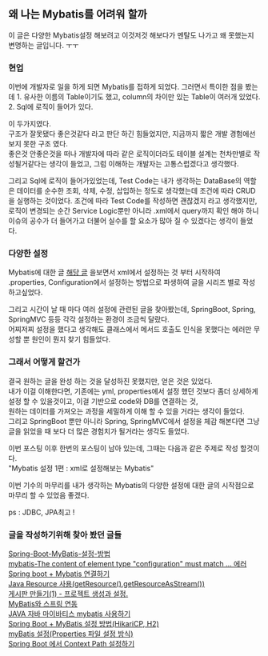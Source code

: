 ## 왜 나는 Mybatis를 어려워 할까
이 글은 다양한 Mybatis설정 해보려고 이것저것 해보다가 멘탈도 나가고 왜 못했는지 변명하는 글입니다. ㅜㅜ

### 현업
이번에 개발자로 일을 하게 되면 Mybatis를 접하게 되었다.
그러면서 특이한 점을 봤는데 
    1. 유사한 이름의 Table이기도 했고, column의 차이만 있는 Table이 여러개 있었다.
    2. Sql에 로직이 들어가 있다.

이 두가지였다.  
구조가 잘못됐다 좋은것같다 라고 판단 하긴 힘들었지만, 지금까지 짧은 개발 경험에선 보지 못한 구조 였다.  
좋은것 안좋은것을 떠나 개발자에 따라 같은 로직이더라도 테이블 설계는 천차만별로 작성될거같다는 생각이 들었고, 그럼 이해하는 개발자는
고통스럽겠다고 생각했다.  

그리고 Sql에 로직이 들어가있었는데, Test Code는 내가 생각하는 DataBase의 역할은 데이터를 순수한 조회, 삭제, 수정, 삽입하는 정도로 생각했는데
조건에 따라 CRUD을 실행하는 것이었다. 
조건에 따라 Test Code를 작성하면 괜찮겠지 라고 생각했지만, 로직이 변경되는 순간 Service Logic뿐만 아니라 .xml에서 query까지 확인 해야 하니 
이슈의 공수가 더 들어가고 더불어 실수를 할 요소가 많아 질 수 있겠다는 생각이 들었다.

### 다양한 설정
Mybatis에 대한 글 [해당 글](https://mybatis.org/mybatis-3/ko/configuration.html#properties) 을보면서 xml에서 설정하는 것 부터 시작하여 
.properties, Configuration에서 설정하는 방법으로 파생하여 글을 시리즈 별로 작성하고싶었다.  

그리고 시간이 날 때 마다 여러 설정에 관련된 글을 찾아봤는데, SpringBoot, Spring, SpringMVC 등등 각각 설정하는 환경이 조금씩 달랐다.  
어찌저찌 설정을 했다고 생각해도 클래스에서 메서드 호출도 인식을 못했다는 에러만 무성할 뿐 원인이 뭔지 찾기 힘들었다.  

### 그래서 어떻게 할건가
결국 원하는 글을 완성 하는 것을 달성하진 못했지만, 얻은 것은 있었다.  
내가 이걸 이해한다면, 기존에는 yml, properties에서 설정 했던 것보다 좀더 상세하게 설정 할 수 있을것이고, 이걸 기반으로 code와 DB를 연결하는 것,  
원하는 데이터를 가져오는 과정을 세밀하게 이해 할 수 있을 거라는 생각이 들었다.  
그리고 SpringBoot 뿐만 아니라 Spring, SpringMVC에서 설정을 체감 해본다면 그냥 글을 읽었을 때 보다 더 많은 경험치가 될거라는 생각도 들었다.  

이번 포스팅 이후 한번의 포스팅이 남아 있는데, 그때는 다음과 같은 주제로 작성 할것이다.  
"Mybatis 설정 1편 : xml로 설정해보는 Mybatis"

이번 기수의 마무리를 내가 생각하는 Mybatis의 다양한 설정에 대한 글의 시작점으로 마무리 할 수 있었음 좋겠다.  

ps : JDBC, JPA최고 !

### 글을 작성하기위해 찾아 봤던 글들
[Spring-Boot-MyBatis-설정-방법](https://atoz-develop.tistory.com/entry/Spring-Boot-MyBatis-%EC%84%A4%EC%A0%95-%EB%B0%A9%EB%B2%95)  
[mybatis-The content of element type "configuration" must match ... 에러](https://chemeez.tistory.com/106)  
[Spring boot + Mybatis 연결하기](https://charlie-choi.tistory.com/218)  
[Java Resource 사용(getResource(),getResourceAsStream())](https://zincod.tistory.com/142)  
[게시판 만들기(1) - 프로젝트 생성과 설정.](https://tjdans.tistory.com/7)  
[MyBatis와 스프링 연동](https://sangwon-story.tistory.com/entry/4-MyBatis%EC%99%80-%EC%8A%A4%ED%94%84%EB%A7%81-%EC%97%B0%EB%8F%99)  
[JAVA 자바 마이바티스 mybatis 사용하기](https://xianeml.tistory.com/47)  
[Spring Boot + MyBatis 설정 방법(HikariCP, H2)](https://atoz-develop.tistory.com/entry/Spring-Boot-MyBatis-%EC%84%A4%EC%A0%95-%EB%B0%A9%EB%B2%95)  
[myBatis 설정(Properties 파일 설정 방식)](https://cattaku.tistory.com/6)  
[Spring Boot 에서 Context Path 설정하기](https://linkeverything.github.io/springboot/spring-context-path/)  
